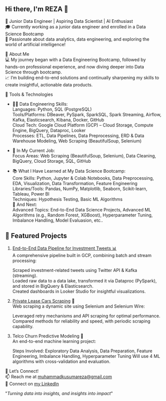 Hi there, I'm REZA 👋
---
🚀 Junior Data Engineer | Aspiring Data Scientist | AI Enthusiast  
🎓 Currently working as a junior data engineer and enrolled in a Data Science Bootcamp  
🔧 Passionate about data analytics, data engineering, and exploring the world of artificial intelligence!  

🌟 About Me  
💻 My journey began with a Data Engineering Bootcamp, followed by hands-on professional experience, and now diving deeper into Data Science through bootcamp.  
📈 I’m building end-to-end solutions and continually sharpening my skills to create insightful, actionable data products.  

🔧 Tools & Technologies  
- 👷‍♂️ Data Engineering Skills:  
  Languages: Python, SQL (PostgreSQL)  
  Tools/Platforms: DBeaver, PySpark, SparkSQL, Spark Streaming, Airflow, Kafka, Elasticsearch, Kibana, Docker, GitHub  
  Cloud Tech: Google Cloud Platform (GCP) – Cloud Storage, Compute Engine, BigQuery, Dataproc, Looker  
  Processes: ETL, Data Pipelines, Data Preprocessing, ERD & Data Warehouse Modeling, Web Scraping (BeautifulSoup, Selenium)  

- 💼 In My Current Job:  
  Focus Areas: Web Scraping (BeautifulSoup, Selenium), Data Cleaning, BigQuery, Cloud Storage, SQL, GitHub  
- 📚 What I Have Learned at My Data Science Bootcamp:  
  Core Skills: Python, Jupyter & Colab Notebooks, Data Preprocessing, EDA, Visualization, Data Transformation, Feature Engineering  
  Libraries/Tools: Pandas, NumPy, Matplotlib, Seaborn, Scikit-learn, Tableau, Power BI  
  Techniques: Hypothesis Testing, Basic ML Algorithms  
  🔮 And Next:  
  Advanced Topics: End-to-End Data Science Projects, Advanced ML Algorithms (e.g., Random Forest, XGBoost), Hyperparameter Tuning, Imbalance Handling, Model Evaluasion, etc..  

## 📂 **Featured Projects**
1. [End-to-End Data Pipeline for Investment Tweets 📊](https://github.com/rezakusuma40/SBD_Cilsy_Final_Project)  
   A comprehensive pipeline built in GCP, combining batch and stream processing:

   Scraped investment-related tweets using Twitter API & Kafka (streaming).  
   Loaded raw data to a data lake, transformed it via Dataproc (PySpark), and stored in BigQuery & Elasticsearch.  
   Created dashboards in Looker Studio for insightful visualizations.  

2. [Private Lease Cars Scraping](https://github.com/rezakusuma40/Private_Lease_Cars_Scraping) 🚗  
   Web scraping a dynamic site using Selenium and Selenium Wire:

   Leveraged retry mechanisms and API scraping for optimal performance.  
   Compared methods for reliability and speed, with periodic scraping capability.  

3. Telco Churn Predictive Modeling 🤖  
   An end-to-end machine learning project:

   Steps Involved: Exploratory Data Analysis, Data Preparation, Feature Engineering, Imbalance Handling, Hyperparameter Tuning
   Will use 4 ML algorithms with cross-validation and evaluation.  

🌈 Let’s Connect!  
📫 Reach me at [muhammadkusumareza@gmail.com](muhammadkusumareza@gmail.com)  
💼 Connect on [my LinkedIn](https://www.linkedin.com/in/muhammadrezaadikusuma/)  

"*Turning data into insights, and insights into impact*"
